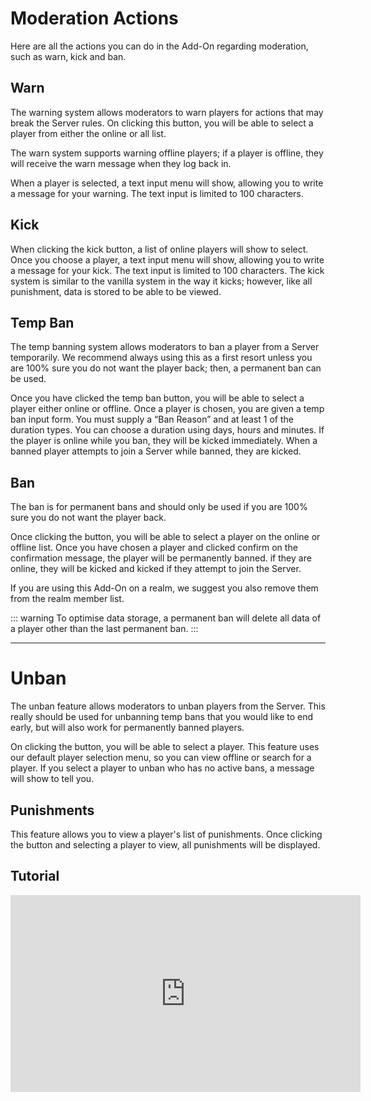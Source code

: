 # Moderation Actions

Here are all the actions you can do in the Add-On regarding moderation, such as warn, kick and ban.

## Warn

The warning system allows moderators to warn players for actions that may break the Server rules. On clicking this button, you will be able to select a player from either the online or all list. 

The warn system supports warning offline players; if a player is offline, they will receive the warn message when they log back in. 

When a player is selected, a text input menu will show, allowing you to write a message for your warning. The text input is limited to 100 characters.

## Kick

When clicking the kick button, a list of online players will show to select. Once you choose a player, a text input menu will show, allowing you to write a message for your kick. The text input is limited to 100 characters. The kick system is similar to the vanilla system in the way it kicks; however, like all punishment, data is stored to be able to be viewed.

## Temp Ban

The temp banning system allows moderators to ban a player from a Server temporarily. We recommend always using this as a first resort unless you are 100% sure you do not want the player back; then, a permanent ban can be used.

Once you have clicked the temp ban button, you will be able to select a player either online or offline. Once a player is chosen, you are given a temp ban input form. You must supply a “Ban Reason” and at least 1 of the duration types. You can choose a duration using days, hours and minutes. If the player is online while you ban, they will be kicked immediately. When a banned player attempts to join a Server while banned, they are kicked.

## Ban

The ban is for permanent bans and should only be used if you are 100% sure you do not want the player back. 

Once clicking the button, you will be able to select a player on the online or offline list. Once you have chosen a player and clicked confirm on the confirmation message, the player will be permanently banned. if they are online, they will be kicked and kicked if they attempt to join the Server. 

If you are using this Add-On on a realm, we suggest you also remove them from the realm member list.

::: warning
To optimise data storage, a permanent ban will delete all data of a player other than the last permanent ban. 
:::

---

# Unban

The unban feature allows moderators to unban players from the Server. This really should be used for unbanning temp bans that you would like to end early, but will also work for permanently banned players.

On clicking the button, you will be able to select a player. This feature uses our default player selection menu, so you can view offline or search for a player. If you select a player to unban who has no active bans, a message will show to tell you.

## Punishments

This feature allows you to view a player's list of punishments. Once clicking the button and selecting a player to view, all punishments will be displayed.

## Tutorial
<iframe width="560" height="315" src="https://www.youtube.com/embed/-ywPNqdHrwE?si=a3nf0QsUv9SRZHAC&amp;start=514" title="YouTube video player" frameborder="0" allow="accelerometer; autoplay; clipboard-write; encrypted-media; gyroscope; picture-in-picture; web-share" referrerpolicy="strict-origin-when-cross-origin" allowfullscreen></iframe>